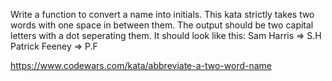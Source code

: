 Write a function to convert a name into initials. This kata strictly takes two words with one space in between them.
The output should be two capital letters with a dot seperating them.
It should look like this:
Sam Harris => S.H
Patrick Feeney => P.F

https://www.codewars.com/kata/abbreviate-a-two-word-name